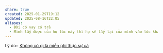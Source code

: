 ```yaml
---
share: true
created: 2025-01-29T19:12
updated: 2025-08-16T22:05
aliases:
  - Đời có vay có trả
  - Mình lấy được của họ lúc này thì họ sẽ lấy lại của mình vào lúc khác
---
```


Lý do:: [Không có gì là miễn phí thực sự cả](../Kh%C3%B4ng%20c%C3%B3%20g%C3%AC%20l%C3%A0%20mi%E1%BB%85n%20ph%C3%AD%20th%E1%BB%B1c%20s%E1%BB%B1%20c%E1%BA%A3.md)
